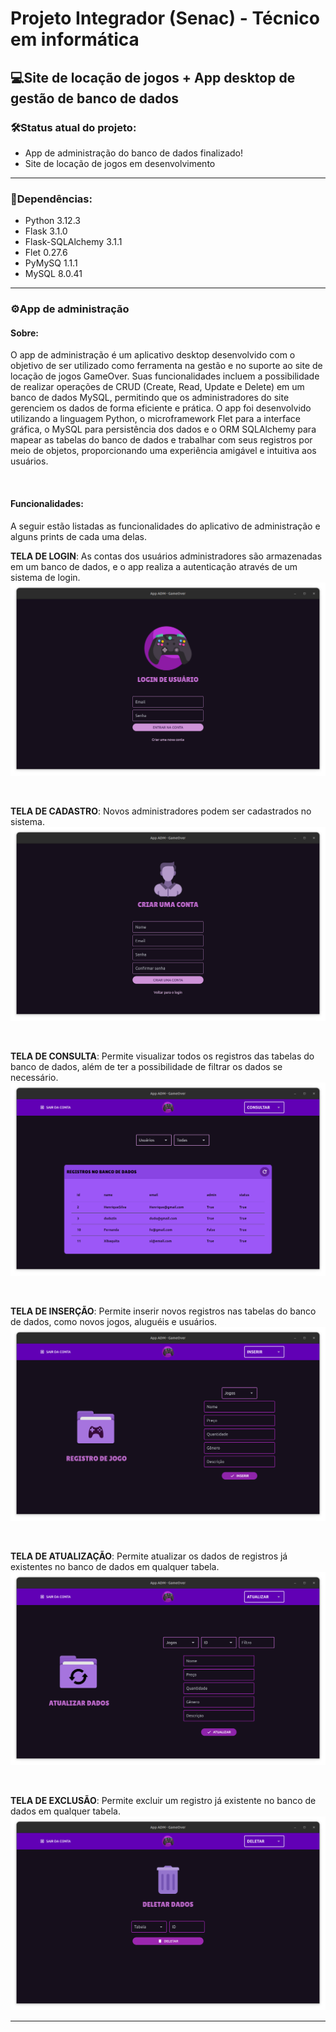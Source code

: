 # **Projeto Integrador (Senac) - Técnico em informática**
## **💻Site de locação de jogos + App desktop de gestão de banco de dados**

### **🛠️Status atual do projeto**:

- App de administração do banco de dados finalizado!
- Site de locação de jogos em desenvolvimento

___

### **📑Dependências**:
- Python 3.12.3
- Flask 3.1.0
- Flask-SQLAlchemy 3.1.1
- Flet 0.27.6
- PyMySQ 1.1.1
- MySQL 8.0.41


___

### **⚙️App de administração**

#### **Sobre**: 
O app de administração é um aplicativo desktop desenvolvido com o objetivo de ser utilizado como ferramenta na gestão e no suporte ao site de locação de jogos GameOver. Suas funcionalidades incluem a possibilidade de realizar operações de CRUD (Create, Read, Update e Delete) em um banco de dados MySQL, permitindo que os administradores do site gerenciem os dados de forma eficiente e prática. O app foi desenvolvido utilizando a linguagem Python, o microframework Flet para a interface gráfica, o MySQL para persistência dos dados e o ORM SQLAlchemy para mapear as tabelas do banco de dados e trabalhar com seus registros por meio de objetos, proporcionando uma experiência amigável e intuitiva aos usuários.

<br>

#### **Funcionalidades**: 
A seguir estão listadas as funcionalidades do aplicativo de administração e alguns prints de cada uma delas.

**TELA DE LOGIN**: As contas dos usuários administradores são armazenadas em um banco de dados, e o app realiza a autenticação através de um sistema de login.
<img src="images/login_print.png">

<br>

**TELA DE CADASTRO**: Novos administradores podem ser cadastrados no sistema.
<img src="images/create_account_print.png">

<br>

**TELA DE CONSULTA**: Permite visualizar todos os registros das tabelas do banco de dados, além de ter a possibilidade de filtrar os dados se necessário.
<img src="images/select_print.png">

<br>

**TELA DE INSERÇÃO**: Permite inserir novos registros nas tabelas do banco de dados, como novos jogos, aluguéis e usuários.
<img src="images/insert_print.png">

<br>

**TELA DE ATUALIZAÇÃO**: Permite atualizar os dados de registros já existentes no banco de dados em qualquer tabela.
<img src="images/update_print.png">

<br>

**TELA DE EXCLUSÃO**: Permite excluir um registro já existente no banco de dados em qualquer tabela.
<img src="images/delete_print.png">

___

